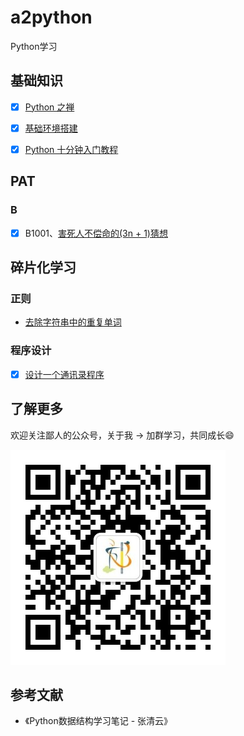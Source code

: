 # a2python

Python学习

## 基础知识

- [x] [Python 之禅](base/the-zen-of-python.md)

- [x] [基础环境搭建](base/env.md)

- [x] [Python 十分钟入门教程](base/ten-minutes-python-introductory-tutorial.md)

## PAT

### B

- [x] B1001、[害死人不偿命的(3n + 1)猜想](https://pintia.cn/problem-sets/994805260223102976/problems/994805325918486528)

## 碎片化学习

### 正则

- [去除字符串中的重复单词](./code/regexp/01-duplicate-str.py)

### 程序设计

- [x] [设计一个通讯录程序](./code/demo/2022-05-31-address-book.py)

## 了解更多

欢迎关注鄙人的公众号，关于我 -> 加群学习，共同成长:smile:

![wechat qrcode](base/img/wechat-cnroadbridge.jpg)

## 参考文献

* 《Python数据结构学习笔记 - 张清云》
